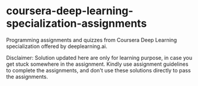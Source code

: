 # coursera-deep-learning-specialization-assignments

Programming assignments and quizzes from Coursera Deep Learning specialization offered by deeplearning.ai.

Disclaimer: Solution updated here are only for learning purpose, in case you get stuck somewhere in the assignment. Kindly use assignment guidelines to complete the assignments, and don't use these solutions directly to pass the assignments.